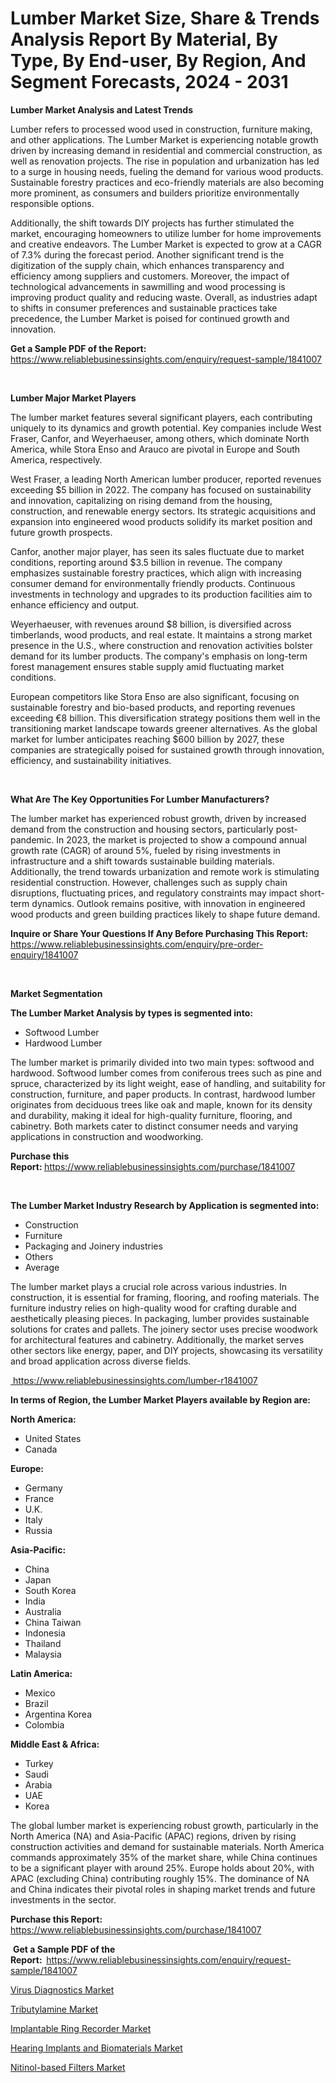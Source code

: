 <p><h1>Lumber Market Size, Share & Trends Analysis Report By Material, By Type, By End-user, By Region, And Segment Forecasts, 2024 - 2031</h1></p><p><strong>Lumber Market Analysis and Latest Trends</strong></p>
<p><p>Lumber refers to processed wood used in construction, furniture making, and other applications. The Lumber Market is experiencing notable growth driven by increasing demand in residential and commercial construction, as well as renovation projects. The rise in population and urbanization has led to a surge in housing needs, fueling the demand for various wood products. Sustainable forestry practices and eco-friendly materials are also becoming more prominent, as consumers and builders prioritize environmentally responsible options.</p><p>Additionally, the shift towards DIY projects has further stimulated the market, encouraging homeowners to utilize lumber for home improvements and creative endeavors. The Lumber Market is expected to grow at a CAGR of 7.3% during the forecast period. Another significant trend is the digitization of the supply chain, which enhances transparency and efficiency among suppliers and customers. Moreover, the impact of technological advancements in sawmilling and wood processing is improving product quality and reducing waste. Overall, as industries adapt to shifts in consumer preferences and sustainable practices take precedence, the Lumber Market is poised for continued growth and innovation.</p></p>
<p><strong>Get a Sample PDF of the Report:&nbsp;</strong> <a href="https://www.reliablebusinessinsights.com/enquiry/request-sample/1841007?utm_campaign=48&utm_medium=2&utm_source=Github&utm_content=ia&utm_term=11112024&utm_id=lumber">https://www.reliablebusinessinsights.com/enquiry/request-sample/1841007</a></p>
<p>&nbsp;</p>
<p><strong>Lumber Major Market Players</strong></p>
<p><p>The lumber market features several significant players, each contributing uniquely to its dynamics and growth potential. Key companies include West Fraser, Canfor, and Weyerhaeuser, among others, which dominate North America, while Stora Enso and Arauco are pivotal in Europe and South America, respectively.</p><p>West Fraser, a leading North American lumber producer, reported revenues exceeding $5 billion in 2022. The company has focused on sustainability and innovation, capitalizing on rising demand from the housing, construction, and renewable energy sectors. Its strategic acquisitions and expansion into engineered wood products solidify its market position and future growth prospects.</p><p>Canfor, another major player, has seen its sales fluctuate due to market conditions, reporting around $3.5 billion in revenue. The company emphasizes sustainable forestry practices, which align with increasing consumer demand for environmentally friendly products. Continuous investments in technology and upgrades to its production facilities aim to enhance efficiency and output.</p><p>Weyerhaeuser, with revenues around $8 billion, is diversified across timberlands, wood products, and real estate. It maintains a strong market presence in the U.S., where construction and renovation activities bolster demand for its lumber products. The company's emphasis on long-term forest management ensures stable supply amid fluctuating market conditions.</p><p>European competitors like Stora Enso are also significant, focusing on sustainable forestry and bio-based products, and reporting revenues exceeding €8 billion. This diversification strategy positions them well in the transitioning market landscape towards greener alternatives. As the global market for lumber anticipates reaching $600 billion by 2027, these companies are strategically poised for sustained growth through innovation, efficiency, and sustainability initiatives.</p></p>
<p>&nbsp;</p>
<p><strong>What Are The Key Opportunities For Lumber Manufacturers?</strong></p>
<p><p>The lumber market has experienced robust growth, driven by increased demand from the construction and housing sectors, particularly post-pandemic. In 2023, the market is projected to show a compound annual growth rate (CAGR) of around 5%, fueled by rising investments in infrastructure and a shift towards sustainable building materials. Additionally, the trend towards urbanization and remote work is stimulating residential construction. However, challenges such as supply chain disruptions, fluctuating prices, and regulatory constraints may impact short-term dynamics. Outlook remains positive, with innovation in engineered wood products and green building practices likely to shape future demand.</p></p>
<p><strong>Inquire or Share Your Questions If Any Before Purchasing This Report:</strong> <a href="https://www.reliablebusinessinsights.com/enquiry/pre-order-enquiry/1841007?utm_campaign=48&utm_medium=2&utm_source=Github&utm_content=ia&utm_term=11112024&utm_id=lumber">https://www.reliablebusinessinsights.com/enquiry/pre-order-enquiry/1841007</a></p>
<p>&nbsp;</p>
<p><strong>Market Segmentation</strong></p>
<p><strong>The Lumber Market Analysis by types is segmented into:</strong></p>
<p><ul><li>Softwood Lumber</li><li>Hardwood Lumber</li></ul></p>
<p><p>The lumber market is primarily divided into two main types: softwood and hardwood. Softwood lumber comes from coniferous trees such as pine and spruce, characterized by its light weight, ease of handling, and suitability for construction, furniture, and paper products. In contrast, hardwood lumber originates from deciduous trees like oak and maple, known for its density and durability, making it ideal for high-quality furniture, flooring, and cabinetry. Both markets cater to distinct consumer needs and varying applications in construction and woodworking.</p></p>
<p><strong>Purchase this Report:&nbsp;</strong><a href="https://www.reliablebusinessinsights.com/purchase/1841007?utm_campaign=48&utm_medium=2&utm_source=Github&utm_content=ia&utm_term=11112024&utm_id=lumber">https://www.reliablebusinessinsights.com/purchase/1841007</a></p>
<p>&nbsp;</p>
<p><strong>The Lumber Market Industry Research by Application is segmented into:</strong></p>
<p><ul><li>Construction</li><li>Furniture</li><li>Packaging and Joinery industries</li><li>Others</li><li>Average</li></ul></p>
<p><p>The lumber market plays a crucial role across various industries. In construction, it is essential for framing, flooring, and roofing materials. The furniture industry relies on high-quality wood for crafting durable and aesthetically pleasing pieces. In packaging, lumber provides sustainable solutions for crates and pallets. The joinery sector uses precise woodwork for architectural features and cabinetry. Additionally, the market serves other sectors like energy, paper, and DIY projects, showcasing its versatility and broad application across diverse fields.</p></p>
<p><a href="https://www.reliablebusinessinsights.com/lumber-r1841007?utm_campaign=48&utm_medium=2&utm_source=Github&utm_content=ia&utm_term=11112024&utm_id=lumber">&nbsp;https://www.reliablebusinessinsights.com/lumber-r1841007</a></p>
<p><strong>In terms of Region, the Lumber Market Players available by Region are:</strong></p>
<p>
    <p> <strong> North America: </strong>
        <ul>
            <li>United States</li>
            <li>Canada</li>
        </ul>
        </p> 
    <p> <strong> Europe: </strong>
        <ul>
            <li>Germany</li>
            <li>France</li>
            <li>U.K.</li>
            <li>Italy</li>
            <li>Russia</li>
        </ul>
        </p> 
    <p> <strong> Asia-Pacific: </strong>
        <ul>
            <li>China</li>
            <li>Japan</li>
            <li>South Korea</li>
            <li>India</li>
            <li>Australia</li>
            <li>China Taiwan</li>
            <li>Indonesia</li>
            <li>Thailand</li>
            <li>Malaysia</li>
        </ul>
        </p> 
    <p> <strong> Latin America: </strong>
        <ul>
            <li>Mexico</li>
            <li>Brazil</li>
            <li>Argentina Korea</li>
            <li>Colombia</li>
        </ul>
        </p> 
    <p> <strong> Middle East & Africa: </strong>
        <ul>
            <li>Turkey</li>
            <li>Saudi</li>
            <li>Arabia</li>
            <li>UAE</li>
            <li>Korea</li>
        </ul>
    </p>
    </p>
<p><p>The global lumber market is experiencing robust growth, particularly in the North America (NA) and Asia-Pacific (APAC) regions, driven by rising construction activities and demand for sustainable materials. North America commands approximately 35% of the market share, while China continues to be a significant player with around 25%. Europe holds about 20%, with APAC (excluding China) contributing roughly 15%. The dominance of NA and China indicates their pivotal roles in shaping market trends and future investments in the sector.</p></p>
<p><strong>Purchase this Report: </strong><a href="https://www.reliablebusinessinsights.com/purchase/1841007?utm_campaign=48&utm_medium=2&utm_source=Github&utm_content=ia&utm_term=11112024&utm_id=lumber">https://www.reliablebusinessinsights.com/purchase/1841007</a></p>
<p>&nbsp;<strong>Get a Sample PDF of the Report:&nbsp;&nbsp;</strong><a href="https://www.reliablebusinessinsights.com/enquiry/request-sample/1841007?utm_campaign=48&utm_medium=2&utm_source=Github&utm_content=ia&utm_term=11112024&utm_id=lumber">https://www.reliablebusinessinsights.com/enquiry/request-sample/1841007</a></p>
<p><strong></strong></p>
<p><p><a href="https://www.linkedin.com/pulse/virus-diagnostics-market-regional-outlook-competition-2024-2031-6gjif?utm_campaign=48&utm_medium=2&utm_source=Github&utm_content=ia&utm_term=11112024&utm_id=lumber">Virus Diagnostics Market</a></p><p><a href="https://github.com/azucena6lzcou/Market-Research-Report-List-1/blob/main/tributylamine-market.md?utm_campaign=48&utm_medium=2&utm_source=Github&utm_content=ia&utm_term=11112024&utm_id=lumber">Tributylamine Market</a></p><p><a href="https://issuu.com/reportprime-2/docs/implantable-ring-recorder-market-si_e0cf9684ebf9e7?utm_campaign=48&utm_medium=2&utm_source=Github&utm_content=ia&utm_term=11112024&utm_id=lumber">Implantable Ring Recorder Market</a></p><p><a href="https://issuu.com/reportprime-2/docs/hearing-implants-and-biomaterials-m_6673408aa5b386?utm_campaign=48&utm_medium=2&utm_source=Github&utm_content=ia&utm_term=11112024&utm_id=lumber">Hearing Implants and Biomaterials Market</a></p><p><a href="https://www.linkedin.com/pulse/nitinol-based-filters-market-indicators-size-regional-breakdown-gpjle?utm_campaign=48&utm_medium=2&utm_source=Github&utm_content=ia&utm_term=11112024&utm_id=lumber">Nitinol-based Filters Market</a></p></p>